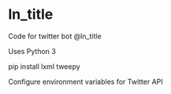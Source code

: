 # ln_title
Code for twitter bot @ln_title

Uses Python 3

pip install lxml tweepy

Configure environment variables for Twitter API
